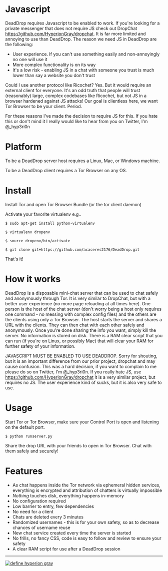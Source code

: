 Javascript
==========

DeadDrop requires Javascript to be enabled to work. If you're looking for a private messenger that does not
require JS check out DropChat https://github.com/HyperionGray/dropchat. It is far more limited and annoying
to use than DeadDrop. The reason we need JS in DeadDrop are the following:

- User experience. If you can't use something easily and non-annoyingly no one will use it
- More complex functionality is on its way
- It's a low risk - enabling JS in a chat with someone you trust is much lower than say a website you don't trust

Could I use another protocol like Ricochet? Yes. But it would require an external client for everyone. It's an odd
truth that people will trust (reasonably) large, complex codebases like Ricochet, but not JS in a browser hardened
against JS attacks! Our goal is clientless here, we want Tor Browser to be your client. Period.

For these reasons I've made the decision to require JS for this. If you hate this or don't mind it I really would
like to hear from you on Twitter, I'm @\_hyp3ri0n

Platform
========

To be a DeadDrop server host requires a Linux, Mac, or Windows machine.

To be a DeadDrop client requires a Tor Browser on any OS.


Install
=======

Install Tor and open Tor Browser Bundle (or the tor client daemon)

Activate your favorite virtualenv e.g..

`$ sudo apt-get install python-virtualenv`

`$ virtualenv dropenv`

`$ source dropenv/bin/activate`

`$ git clone git+https://github.com/acaceres2176/DeadDrop.git`

That's it!

How it works
============

DeadDrop is a disposable mini-chat server that can be used to chat safely and anonymously through Tor. It is
very similar to DropChat, but with a better user experience (no more page reloading at all times here). One
person is the host of the chat server (don't worry being a host only requires one command - no messing with
complex config files) and the others are the clients using only a Tor Browser. The host starts the server 
and shares a URL with the clients. They can then chat with each other safely and anonymously. Once you're 
done sharing the info you want, simply kill the server. No information is stored on disk. There is a RAM
clear script that you can run (if you're on Linux, or possibly Mac) that will clear your RAM for further
safety of your information.

JAVASCRIPT MUST BE ENABLED TO USE DEADDROP. Sorry for shouting, but it is an important difference from our
prior project, dropchat and may cause confusion. This was a hard decision, if you want to complain to me
please do so on Twitter, I'm @_hyp3ri0n. If you really hate JS, use https://github.com/HyperionGray/dropchat
it is a very similar project, but requires no JS. The user experience kind of sucks, but it is also
very safe to use.

Usage
=====

Start Tor or Tor Browser, make sure your Control Port is open and listening on the default port.

`$ python runserver.py`

Share the drop URL with your friends to open in Tor Browser. Chat with them safely and securely!

Features
========

- As chat happens inside the Tor network via ephemeral hidden services, everything is encrypted and attribution of chatters is virtually impossible
- *Nothing* touches disk, everything happens in-memory
- No configuration required
- Low barrier to entry, few dependencies
- No need for a client
- Chats are deleted every 3 minutes
- Randomized usernames - this is for your own safety, so as to decrease chances of username reuse
- New chat service created every time the server is started
- No frills, no fancy CSS, code is easy to follow and review to ensure your safety
- A clear RAM script for use after a DeadDrop session

---

[![define hyperion gray](https://hyperiongray.s3.amazonaws.com/define-hg.svg)](https://hyperiongray.com/?pk_campaign=github&pk_kwd=dropchat "Hyperion Gray")

